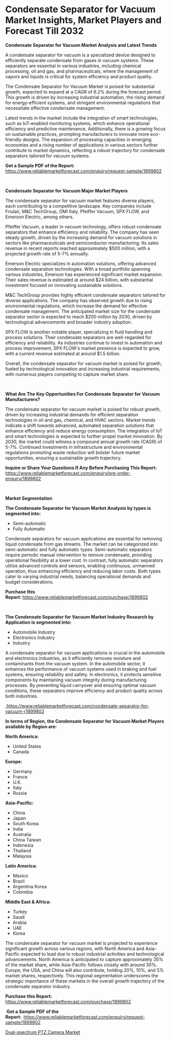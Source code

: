 <p><h1>Condensate Separator for Vacuum Market Insights, Market Players and Forecast Till 2032</h1></p><p><strong>Condensate Separator for Vacuum Market Analysis and Latest Trends</strong></p>
<p><p>A condensate separator for vacuum is a specialized device designed to efficiently separate condensate from gases in vacuum systems. These separators are essential in various industries, including chemical processing, oil and gas, and pharmaceuticals, where the management of vapors and liquids is critical for system efficiency and product quality.</p><p>The Condensate Separator for Vacuum Market is poised for substantial growth, expected to expand at a CAGR of 6.2% during the forecast period. This growth is driven by increasing industrial automation, the rising demand for energy-efficient systems, and stringent environmental regulations that necessitate effective condensate management. </p><p>Latest trends in the market include the integration of smart technologies, such as IoT-enabled monitoring systems, which enhance operational efficiency and predictive maintenance. Additionally, there is a growing focus on sustainable practices, prompting manufacturers to innovate more eco-friendly designs. The expansion of processing capacities in emerging economies and a rising number of applications in various sectors further contribute to market dynamics, reflecting a robust trajectory for condensate separators tailored for vacuum systems.</p></p>
<p><strong>Get a Sample PDF of the Report:&nbsp;</strong> <a href="https://www.reliablemarketforecast.com/enquiry/request-sample/1899802?utm_campaign=1890&utm_medium=2&utm_source=Github&utm_content=ia&utm_term=01032025&utm_id=condensate-separator-for-vacuum">https://www.reliablemarketforecast.com/enquiry/request-sample/1899802</a></p>
<p>&nbsp;</p>
<p><strong>Condensate Separator for Vacuum Major Market Players</strong></p>
<p><p>The condensate separator for vacuum market features diverse players, each contributing to a competitive landscape. Key companies include Friulair, M&C TechGroup, OMI Italy, Pfeiffer Vacuum, SPX FLOW, and Emerson Electric, among others.</p><p>Pfeiffer Vacuum, a leader in vacuum technology, offers robust condensate separators that enhance efficiency and reliability. The company has seen steady growth, driven by the increasing demand for vacuum solutions in sectors like pharmaceuticals and semiconductor manufacturing. Its sales revenue in recent reports reached approximately $500 million, with a projected growth rate of 5-7% annually.</p><p>Emerson Electric specializes in automation solutions, offering advanced condensate separation technologies. With a broad portfolio spanning various industries, Emerson has experienced significant market expansion. Their sales revenue is estimated at around $24 billion, with substantial investment focused on innovating sustainable solutions.</p><p>M&C TechGroup provides highly efficient condensate separators tailored for diverse applications. The company has observed growth due to rising environmental regulations, which increase the demand for effective condensate management. The anticipated market size for the condensate separator sector is expected to reach $200 million by 2030, driven by technological advancements and broader industry adoption.</p><p>SPX FLOW is another notable player, specializing in fluid handling and process solutions. Their condensate separators are well-regarded for efficiency and reliability. As industries continue to invest in automation and process improvement, SPX FLOW's market presence is expected to grow, with a current revenue estimated at around $1.5 billion.</p><p>Overall, the condensate separator for vacuum market is poised for growth, fueled by technological innovation and increasing industrial requirements, with numerous players competing to capture market share.</p></p>
<p>&nbsp;</p>
<p><strong>What Are The Key Opportunities For Condensate Separator for Vacuum Manufacturers?</strong></p>
<p><p>The condensate separator for vacuum market is poised for robust growth, driven by increasing industrial demands for efficient separation technologies in oil and gas, chemical, and HVAC sectors. Market trends indicate a shift towards advanced, automated separation solutions that enhance efficiency and reduce energy consumption. The integration of IoT and smart technologies is expected to further propel market innovation. By 2030, the market could witness a compound annual growth rate (CAGR) of 5-7%. Continued investments in infrastructure and environmental regulations promoting waste reduction will bolster future market opportunities, ensuring a sustainable growth trajectory.</p></p>
<p><strong>Inquire or Share Your Questions If Any Before Purchasing This Report:</strong> <a href="https://www.reliablemarketforecast.com/enquiry/pre-order-enquiry/1899802?utm_campaign=1890&utm_medium=2&utm_source=Github&utm_content=ia&utm_term=01032025&utm_id=condensate-separator-for-vacuum">https://www.reliablemarketforecast.com/enquiry/pre-order-enquiry/1899802</a></p>
<p>&nbsp;</p>
<p><strong>Market Segmentation</strong></p>
<p><strong>The Condensate Separator for Vacuum Market Analysis by types is segmented into:</strong></p>
<p><ul><li>Semi-automatic</li><li>Fully Automatic</li></ul></p>
<p><p>Condensate separators for vacuum applications are essential for removing liquid condensate from gas streams. The market can be categorized into semi-automatic and fully automatic types. Semi-automatic separators require periodic manual intervention to remove condensate, providing operational flexibility at a lower cost. In contrast, fully automatic separators utilize advanced controls and sensors, enabling continuous, unmanned operation, thus enhancing efficiency and reducing labor costs. Both types cater to varying industrial needs, balancing operational demands and budget considerations.</p></p>
<p><strong>Purchase this Report:&nbsp;</strong><a href="https://www.reliablemarketforecast.com/purchase/1899802?utm_campaign=1890&utm_medium=2&utm_source=Github&utm_content=ia&utm_term=01032025&utm_id=condensate-separator-for-vacuum">https://www.reliablemarketforecast.com/purchase/1899802</a></p>
<p>&nbsp;</p>
<p><strong>The Condensate Separator for Vacuum Market Industry Research by Application is segmented into:</strong></p>
<p><ul><li>Automobile Industry</li><li>Electronics Industry</li><li>Industry</li></ul></p>
<p><p>A condensate separator for vacuum applications is crucial in the automobile and electronics industries, as it efficiently removes moisture and contaminants from the vacuum system. In the automobile sector, it enhances the performance of vacuum systems used in braking and fuel systems, ensuring reliability and safety. In electronics, it protects sensitive components by maintaining vacuum integrity during manufacturing processes. By preventing liquid carryover and ensuring optimal vacuum conditions, these separators improve efficiency and product quality across both industries.</p></p>
<p><a href="https://www.reliablemarketforecast.com/condensate-separator-for-vacuum-r1899802?utm_campaign=1890&utm_medium=2&utm_source=Github&utm_content=ia&utm_term=01032025&utm_id=condensate-separator-for-vacuum">&nbsp;https://www.reliablemarketforecast.com/condensate-separator-for-vacuum-r1899802</a></p>
<p><strong>In terms of Region, the Condensate Separator for Vacuum Market Players available by Region are:</strong></p>
<p>
    <p> <strong> North America: </strong>
        <ul>
            <li>United States</li>
            <li>Canada</li>
        </ul>
        </p> 
    <p> <strong> Europe: </strong>
        <ul>
            <li>Germany</li>
            <li>France</li>
            <li>U.K.</li>
            <li>Italy</li>
            <li>Russia</li>
        </ul>
        </p> 
    <p> <strong> Asia-Pacific: </strong>
        <ul>
            <li>China</li>
            <li>Japan</li>
            <li>South Korea</li>
            <li>India</li>
            <li>Australia</li>
            <li>China Taiwan</li>
            <li>Indonesia</li>
            <li>Thailand</li>
            <li>Malaysia</li>
        </ul>
        </p> 
    <p> <strong> Latin America: </strong>
        <ul>
            <li>Mexico</li>
            <li>Brazil</li>
            <li>Argentina Korea</li>
            <li>Colombia</li>
        </ul>
        </p> 
    <p> <strong> Middle East & Africa: </strong>
        <ul>
            <li>Turkey</li>
            <li>Saudi</li>
            <li>Arabia</li>
            <li>UAE</li>
            <li>Korea</li>
        </ul>
    </p>
    </p>
<p><p>The condensate separator for vacuum market is projected to experience significant growth across various regions, with North America and Asia-Pacific expected to lead due to robust industrial activities and technological advancements. North America is anticipated to capture approximately 35% of the market share, while Asia-Pacific follows closely with around 30%. Europe, the USA, and China will also contribute, holding 20%, 10%, and 5% market shares, respectively. This regional segmentation underscores the strategic importance of these markets in the overall growth trajectory of the condensate separator industry.</p></p>
<p><strong>Purchase this Report: </strong><a href="https://www.reliablemarketforecast.com/purchase/1899802?utm_campaign=1890&utm_medium=2&utm_source=Github&utm_content=ia&utm_term=01032025&utm_id=condensate-separator-for-vacuum">https://www.reliablemarketforecast.com/purchase/1899802</a></p>
<p>&nbsp;<strong>Get a Sample PDF of the Report:&nbsp;&nbsp;</strong><a href="https://www.reliablemarketforecast.com/enquiry/request-sample/1899802?utm_campaign=1890&utm_medium=2&utm_source=Github&utm_content=ia&utm_term=01032025&utm_id=condensate-separator-for-vacuum">https://www.reliablemarketforecast.com/enquiry/request-sample/1899802</a></p>
<p><strong></strong></p>
<p><p><a href="https://github.com/lylyparadise/Market-Research-Report-List-6/blob/main/dual-spectrum-ptz-camera-market.md?utm_campaign=1890&utm_medium=2&utm_source=Github&utm_content=ia&utm_term=01032025&utm_id=condensate-separator-for-vacuum">Dual-spectrum PTZ Camera Market</a></p></p>